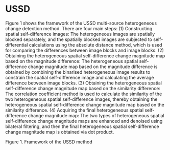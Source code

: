 # USSD
Figure 1 shows the framework of the USSD multi-source heterogeneous change detection method. 
There are four main steps: 
(1) Constructing spatial self-difference images: The heterogeneous images are spatially blocked separately, and the spatially blocked images are subjected to self-differential calculations using the absolute distance method, which is used for comparing the differences between image blocks and image blocks. (2) Obtaining the heterogeneous spatial self-difference change magnitude map based on the magnitude difference: The heterogeneous spatial self-difference change magnitude map based on the magnitude difference is obtained by combining the binarised heterogeneous image results to constrain the spatial self-difference image and calculating the average difference between image blocks. (3) Obtaining the heterogeneous spatial self-difference change magnitude map based on the similarity difference: The correlation coefficient method is used to calculate the similarity of the two heterogeneous spatial self-difference images, thereby obtaining the heterogeneous spatial self-difference change magnitude map based on the similarity difference. (4) Acquiring the final heterogeneous spatial self-difference change magnitude map: The two types of heterogeneous spatial self-difference change magnitude maps are enhanced and denoised using bilateral filtering, and then the final heterogeneous spatial self-difference change magnitude map is obtained via dot product.
 
Figure 1. Framework of the USSD method
